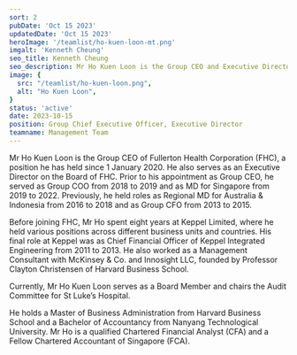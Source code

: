 ```yaml
---
sort: 2
pubDate: 'Oct 15 2023'
updatedDate: 'Oct 15 2023'
heroImage: '/teamlist/ho-kuen-loon-mt.png'
imgalt: 'Kenneth Cheung'
seo_title: Kenneth Cheung
seo_description: Mr Ho Kuen Loon is the Group CEO and Executive Director on the Board for Fullerton Health Group. Prior to his Group CEO appointment, he was the Group COO from 2019 to 2020 and MD, Singapore, from 2018 to 2022.
image: {
  src: "/teamlist/ho-kuen-loon.png",
  alt: "Ho Kuen Loon",
}
status: 'active'
date: 2023-10-15
position: Group Chief Executive Officer, Executive Director
teamname: Management Team
---
```


Mr Ho Kuen Loon is the Group CEO of Fullerton Health Corporation (FHC), a position he has held since 1 January 2020. He also serves as an Executive Director on the Board of FHC. Prior to his appointment as Group CEO, he served as Group COO from 2018 to 2019 and as MD for Singapore from 2019 to 2022. Previously, he held roles as Regional MD for Australia & Indonesia from 2016 to 2018 and as Group CFO from 2013 to 2015.

Before joining FHC, Mr Ho spent eight years at Keppel Limited, where he held various positions across different business units and countries. His final role at Keppel was as Chief Financial Officer of Keppel Integrated Engineering from 2011 to 2013. He also worked as a Management Consultant with McKinsey & Co. and Innosight LLC, founded by Professor Clayton Christensen of Harvard Business School.

Currently, Mr Ho Kuen Loon serves as a Board Member and chairs the Audit Committee for St Luke’s Hospital.

He holds a Master of Business Administration from Harvard Business School and a Bachelor of Accountancy from Nanyang Technological University. Mr Ho is a qualified Chartered Financial Analyst (CFA) and a Fellow Chartered Accountant of Singapore (FCA).
